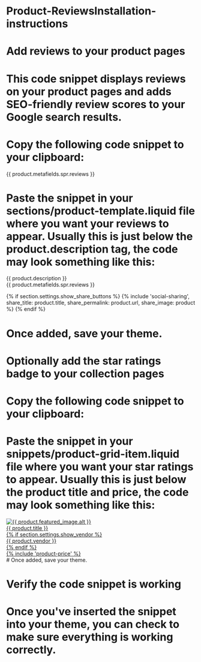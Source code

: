 # Product-ReviewsInstallation-instructions


# Add reviews to your product pages
# This code snippet displays reviews on your product pages and adds SEO-friendly review scores to your Google search results.

# Copy the following code snippet to your clipboard:

<div id="shopify-product-reviews" data-id="{{product.id}}">{{ product.metafields.spr.reviews }}</div>

# Paste the snippet in your sections/product-template.liquid file where you want your reviews to appear. Usually this is just below the product.description tag, the code may look something like this:

<div class="product-single__description rte" itemprop="description">
  {{ product.description }}
</div>

<div id="shopify-product-reviews" data-id="{{product.id}}">{{ product.metafields.spr.reviews }}</div>

{% if section.settings.show_share_buttons %}
  {% include 'social-sharing', share_title: product.title, share_permalink: product.url, share_image: product %}
{% endif %}

# Once added, save your theme.

# Optionally add the star ratings badge to your collection pages

# Copy the following code snippet to your clipboard:

<span class="shopify-product-reviews-badge" data-id="{{ product.id }}"></span>

# Paste the snippet in your snippets/product-grid-item.liquid file where you want your star ratings to appear. Usually this is just below the product title and price, the code may look something like this:

<div class="grid-view-item{% unless product.available %} product-price--sold-out grid-view-item--sold-out{% endunless %}">
  <a class="grid-view-item__link" href="{{ product.url | within: collection }}">
    <img class="grid-view-item__image" src="{{ product.featured_image.src | img_url: grid_image_width, scale: grid_image_scale }}" alt="{{ product.featured_image.alt }}">
    <div class="h4 grid-view-item__title">{{ product.title }}</div>
    {% if section.settings.show_vendor %}
      <div class="grid-view-item__vendor">{{ product.vendor }}</div>
    {% endif %}
    <div class="grid-view-item__meta">
      {% include 'product-price' %}
    </div>
    <span class="shopify-product-reviews-badge" data-id="{{ product.id }}"></span>
    </span>
  </a>
</div>
# Once added, save your theme.


# Verify the code snippet is working
# Once you've inserted the snippet into your theme, you can check to make sure everything is working correctly.

